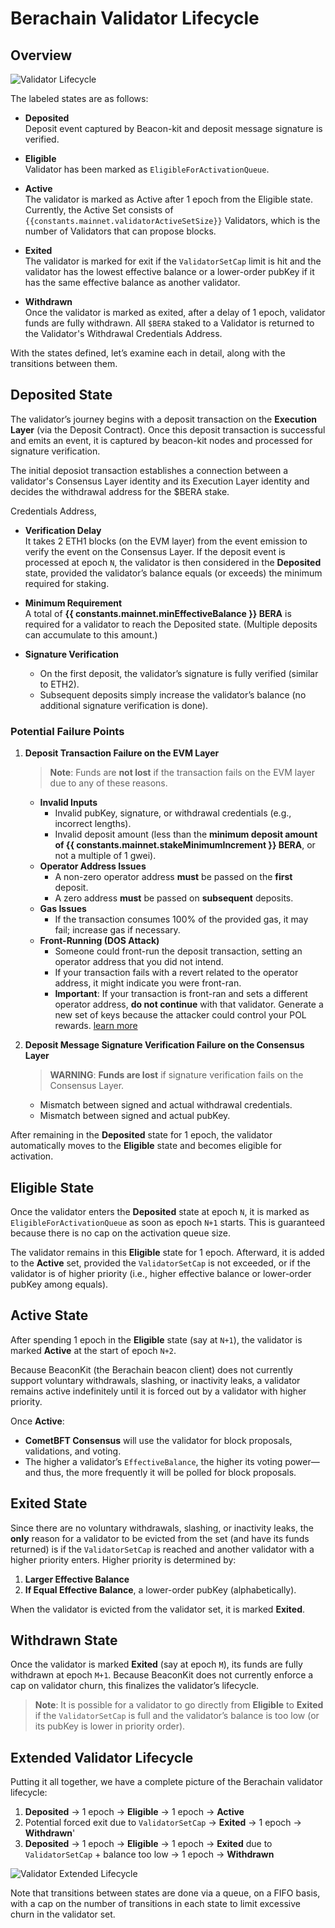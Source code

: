 
<script setup>
    import constants from '@berachain/config/constants.json';
</script>

# Berachain Validator Lifecycle

## Overview


![Validator Lifecycle](/assets/validator-lifecycle.png)

The labeled states are as follows:

- **Deposited**  
  Deposit event captured by Beacon-kit and deposit message signature is verified.

- **Eligible**  
  Validator has been marked as `EligibleForActivationQueue`.

- **Active**  
  The validator is marked as Active after 1 epoch from the Eligible state. Currently, the Active Set consists of `{{constants.mainnet.validatorActiveSetSize}}` Validators, which is the number of Validators that can propose blocks.

- **Exited**  
  The validator is marked for exit if the `ValidatorSetCap` limit is hit and the validator has the lowest effective balance or a lower-order pubKey if it has the same effective balance as another validator.

- **Withdrawn**  
  Once the validator is marked as exited, after a delay of 1 epoch, validator funds are fully withdrawn. All `$BERA` staked to a Validator is returned to the Validator's Withdrawal Credentials Address. 

With the states defined, let’s examine each in detail, along with the transitions between them.

## Deposited State

The validator’s journey begins with a deposit transaction on the **Execution Layer** (via the Deposit Contract). Once this deposit transaction is successful and emits an event, it is captured by beacon-kit nodes and processed for signature verification.

The initial deposiot transaction establishes a connection between a validator's Consensus Layer identity and its Execution Layer identity and
decides the withdrawal address for the $BERA stake.

 Credentials Address, 

- **Verification Delay**  
  It takes 2 ETH1 blocks (on the EVM layer) from the event emission to verify the event on the Consensus Layer. If the deposit event is processed at epoch `N`, the validator is then considered in the **Deposited** state, provided the validator’s balance equals (or exceeds) the minimum required for staking.

- **Minimum Requirement**  
  A total of **{{ constants.mainnet.minEffectiveBalance }} BERA** is required for a validator to reach the Deposited state. (Multiple deposits can accumulate to this amount.)

- **Signature Verification**  
  - On the first deposit, the validator’s signature is fully verified (similar to ETH2).  
  - Subsequent deposits simply increase the validator’s balance (no additional signature verification is done).

### Potential Failure Points

1. **Deposit Transaction Failure on the EVM Layer**  
   > **Note**: Funds are **not lost** if the transaction fails on the EVM layer due to any of these reasons.
   - **Invalid Inputs**  
     - Invalid pubKey, signature, or withdrawal credentials (e.g., incorrect lengths).  
     - Invalid deposit amount (less than the **minimum deposit amount of {{ constants.mainnet.stakeMinimumIncrement }} BERA**, or not a multiple of 1 gwei).  
   - **Operator Address Issues**  
     - A non-zero operator address **must** be passed on the **first** deposit.  
     - A zero address **must** be passed on **subsequent** deposits.  
   - **Gas Issues**  
     - If the transaction consumes 100% of the provided gas, it may fail; increase gas if necessary.  
   - **Front-Running (DOS Attack)**  
     - Someone could front-run the deposit transaction, setting an operator address that you did not intend.  
     - If your transaction fails with a revert related to the operator address, it might indicate you were front-ran.  
     - **Important**: If your transaction is front-ran and sets a different operator address, **do not continue** with that validator. Generate a new set of keys because the attacker could control your POL rewards. [learn more](https://gist.github.com/neverDefined/e9ada58947bf8bd855051c3cf48f2d83)

2. **Deposit Message Signature Verification Failure on the Consensus Layer**  
    > **WARNING**: **Funds are lost** if signature verification fails on the Consensus Layer.
   - Mismatch between signed and actual withdrawal credentials.  
   - Mismatch between signed and actual pubKey.  


After remaining in the **Deposited** state for 1 epoch, the validator automatically moves to the **Eligible** state and becomes eligible for activation.


## Eligible State

Once the validator enters the **Deposited** state at epoch `N`, it is marked as `EligibleForActivationQueue` as soon as epoch `N+1` starts. This is guaranteed because there is no cap on the activation queue size.

The validator remains in this **Eligible** state for 1 epoch. Afterward, it is added to the **Active** set, provided the `ValidatorSetCap` is not exceeded, or if the validator is of higher priority (i.e., higher effective balance or lower-order pubKey among equals).


## Active State

After spending 1 epoch in the **Eligible** state (say at `N+1`), the validator is marked **Active** at the start of epoch `N+2`.

Because BeaconKit (the Berachain beacon client) does not currently support voluntary withdrawals, slashing, or inactivity leaks, a validator remains active indefinitely until it is forced out by a validator with higher priority. 

Once **Active**:

- **CometBFT Consensus** will use the validator for block proposals, validations, and voting.
- The higher a validator’s `EffectiveBalance`, the higher its voting power—and thus, the more frequently it will be polled for block proposals.


## Exited State

Since there are no voluntary withdrawals, slashing, or inactivity leaks, the **only** reason for a validator to be evicted from the set (and have its funds returned) is if the `ValidatorSetCap` is reached and another validator with a higher priority enters. Higher priority is determined by:

1. **Larger Effective Balance**  
2. **If Equal Effective Balance**, a lower-order pubKey (alphabetically).

When the validator is evicted from the validator set, it is marked **Exited**.



## Withdrawn State

Once the validator is marked **Exited** (say at epoch `M`), its funds are fully withdrawn at epoch `M+1`. Because BeaconKit does not currently enforce a cap on validator churn, this finalizes the validator’s lifecycle.

> **Note**: It is possible for a validator to go directly from **Eligible** to **Exited** if the `ValidatorSetCap` is full and the validator’s balance is too low (or its pubKey is lower in priority order).



## Extended Validator Lifecycle

Putting it all together, we have a complete picture of the Berachain validator lifecycle:

1. **Deposited** → 1 epoch → **Eligible** → 1 epoch → **Active**  
2. Potential forced exit due to `ValidatorSetCap` → **Exited** → 1 epoch → **Withdrawn**'
2. **Deposited** → 1 epoch → **Eligible** → 1 epoch → **Exited** due to `ValidatorSetCap` + balance too low → 1 epoch → **Withdrawn**

![Validator Extended Lifecycle](/assets/validator-extended-lifecycle.png)

Note that transitions between states are done via a queue, on a FIFO basis, with a cap on the number of transitions in each state to limit excessive churn in the validator set.
